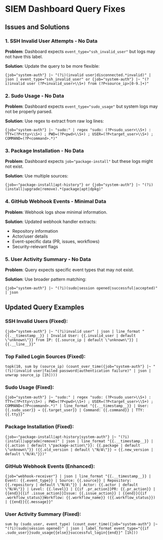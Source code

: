 # SIEM Dashboard Query Fixes

## Issues and Solutions

### 1. SSH Invalid User Attempts - No Data

**Problem**: Dashboard expects `event_type="ssh_invalid_user"` but logs may not have this label.

**Solution**: Update the query to be more flexible:
```
{job="system-auth"} |~ "(?i)(invalid user|disconnected.*invalid)" | json | event_type="ssh_invalid_user" or {job="system-auth"} |~ "(?i)invalid user (?P<invalid_user>\\S+) from (?P<source_ip>[0-9.]+)"
```

### 2. Sudo Usage - No Data

**Problem**: Dashboard expects `event_type="sudo_usage"` but system logs may not be properly parsed.

**Solution**: Use regex to extract from raw log lines:
```
{job="system-auth"} |~ "sudo:" | regex "sudo: (?P<sudo_user>\\S+) : TTY=(?P<tty>\\S+) ; PWD=(?P<pwd>\\S+) ; USER=(?P<target_user>\\S+) ; COMMAND=(?P<command>.*)"
```

### 3. Package Installation - No Data

**Problem**: Dashboard expects `job="package-install"` but these logs might not exist.

**Solution**: Use multiple sources:
```
{job=~"package-install|apt-history"} or {job="system-auth"} |~ "(?i)(install|upgrade|remove).*(package|apt|dpkg)"
```

### 4. GitHub Webhook Events - Minimal Data

**Problem**: Webhook logs show minimal information.

**Solution**: Updated webhook handler extracts:
- Repository information
- Actor/user details
- Event-specific data (PR, issues, workflows)
- Security-relevant flags

### 5. User Activity Summary - No Data

**Problem**: Query expects specific event types that may not exist.

**Solution**: Use broader pattern matching:
```
{job="system-auth"} |~ "(?i)(sudo|session opened|successful|accepted)" | json
```

## Updated Query Examples

### SSH Invalid Users (Fixed):
```
{job="system-auth"} |~ "(?i)invalid user" | json | line_format "{{.__timestamp__}} | Invalid User: {{.invalid_user | default \"unknown\"}} from IP: {{.source_ip | default \"unknown\"}} | {{.__line__}}"
```

### Top Failed Login Sources (Fixed):
```
topk(10, sum by (source_ip) (count_over_time({job="system-auth"} |~ "(?i)(invalid user|failed password|authentication failure)" | json | unwrap source_ip [1h])))
```

### Sudo Usage (Fixed):
```
{job="system-auth"} |~ "sudo:" | regex "sudo: (?P<sudo_user>\\S+) : TTY=(?P<tty>\\S+) ; PWD=(?P<pwd>\\S+) ; USER=(?P<target_user>\\S+) ; COMMAND=(?P<command>.*)" | line_format "{{.__timestamp__}} | User: {{.sudo_user}} → {{.target_user}} | Command: {{.command}} | TTY: {{.tty}}"
```

### Package Installation (Fixed):
```
{job=~"package-install|apt-history|system-auth"} |~ "(?i)(install|upgrade|remove)" | json | line_format "{{.__timestamp__}} | {{.action | default \"package-action\"}}: {{.package | default \"unknown\"}} ({{.old_version | default \"N/A\"}} → {{.new_version | default \"N/A\"}})"
```

### GitHub Webhook Events (Enhanced):
```
{job="webhook-receiver"} | json | line_format "{{.__timestamp__}} | Event: {{.event_type}} | Source: {{.source}} | Repository: {{.repository | default \"N/A\"}} | Actor: {{.actor | default \"N/A\"}} | Level: {{.level}} | {{if .pr_action}}PR: {{.pr_action}} | {{end}}{{if .issue_action}}Issue: {{.issue_action}} | {{end}}{{if .workflow_status}}Workflow: {{.workflow_name}} ({{.workflow_status}}) | {{end}}{{.message}}"
```

### User Activity Summary (Fixed):
```
sum by (sudo_user, event_type) (count_over_time({job="system-auth"} |~ "(?i)(sudo|session opened)" | json | label_format event_type="{{if .sudo_user}}sudo_usage{{else}}successful_login{{end}}" [1h]))
```
